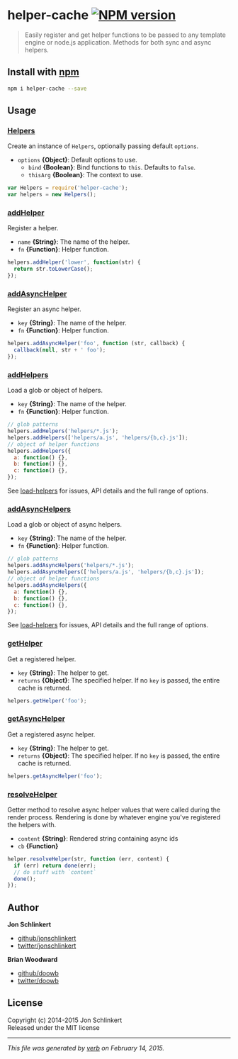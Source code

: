 # helper-cache [![NPM version](https://badge.fury.io/js/helper-cache.svg)](http://badge.fury.io/js/helper-cache)

> Easily register and get helper functions to be passed to any template engine or node.js application. Methods for both sync and async helpers.

## Install with [npm](npmjs.org)

```bash
npm i helper-cache --save
```

## Usage

### [Helpers](index.js#L30)

Create an instance of `Helpers`, optionally passing default `options`.

* `options` **{Object}**: Default options to use.  
    - `bind` **{Boolean}**: Bind functions to `this`. Defaults to `false`.
    - `thisArg` **{Boolean}**: The context to use.
      

```js
var Helpers = require('helper-cache');
var helpers = new Helpers();
```

### [addHelper](index.js#L66)

Register a helper.

* `name` **{String}**: The name of the helper.    
* `fn` **{Function}**: Helper function.    

```js
helpers.addHelper('lower', function(str) {
  return str.toLowerCase();
});
```

### [addAsyncHelper](index.js#L99)

Register an async helper.

* `key` **{String}**: The name of the helper.    
* `fn` **{Function}**: Helper function.    

```js
helpers.addAsyncHelper('foo', function (str, callback) {
  callback(null, str + ' foo');
});
```

### [addHelpers](index.js#L148)

Load a glob or object of helpers.

* `key` **{String}**: The name of the helper.    
* `fn` **{Function}**: Helper function.    

```js
// glob patterns
helpers.addHelpers('helpers/*.js');
helpers.addHelpers(['helpers/a.js', 'helpers/{b,c}.js']);
// object of helper functions
helpers.addHelpers({
  a: function() {},
  b: function() {},
  c: function() {},
});
```

See [load-helpers] for issues, API details and the full range of options.

### [addAsyncHelpers](index.js#L193)

Load a glob or object of async helpers.

* `key` **{String}**: The name of the helper.    
* `fn` **{Function}**: Helper function.    

```js
// glob patterns
helpers.addAsyncHelpers('helpers/*.js');
helpers.addAsyncHelpers(['helpers/a.js', 'helpers/{b,c}.js']);
// object of helper functions
helpers.addAsyncHelpers({
  a: function() {},
  b: function() {},
  c: function() {},
});
```

See [load-helpers] for issues, API details and the full range of options.

### [getHelper](index.js#L216)

Get a registered helper.

* `key` **{String}**: The helper to get.    
* `returns` **{Object}**: The specified helper. If no `key` is passed, the entire cache is returned.  

```js
helpers.getHelper('foo');
```

### [getAsyncHelper](index.js#L238)

Get a registered async helper.

* `key` **{String}**: The helper to get.    
* `returns` **{Object}**: The specified helper. If no `key` is passed, the entire cache is returned.  

```js
helpers.getAsyncHelper('foo');
```

### [resolveHelper](index.js#L265)

Getter method to resolve async helper values that were called during the render process. Rendering is done by whatever engine you've registered the helpers with.

* `content` **{String}**: Rendered string containing async ids    
* `cb` **{Function}**    

```js
helper.resolveHelper(str, function (err, content) {
  if (err) return done(err);
  // do stuff with `content`
  done();
});
```


## Author
 
**Jon Schlinkert**
 
+ [github/jonschlinkert](https://github.com/jonschlinkert)
+ [twitter/jonschlinkert](http://twitter.com/jonschlinkert) 
 
**Brian Woodward**
 
+ [github/doowb](https://github.com/doowb)
+ [twitter/doowb](http://twitter.com/doowb) 


## License
Copyright (c) 2014-2015 Jon Schlinkert  
Released under the MIT license

***

_This file was generated by [verb](https://github.com/assemble/verb) on February 14, 2015._


[load-helpers]: https://github.com/assemble/load-helpers